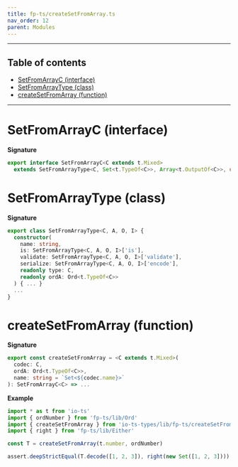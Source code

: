 ```yaml
---
title: fp-ts/createSetFromArray.ts
nav_order: 12
parent: Modules
---
```


---

<h2 class="text-delta">Table of contents</h2>

- [SetFromArrayC (interface)](#setfromarrayc-interface)
- [SetFromArrayType (class)](#setfromarraytype-class)
- [createSetFromArray (function)](#createsetfromarray-function)

---

# SetFromArrayC (interface)

**Signature**

```ts
export interface SetFromArrayC<C extends t.Mixed>
  extends SetFromArrayType<C, Set<t.TypeOf<C>>, Array<t.OutputOf<C>>, unknown> {}
```

# SetFromArrayType (class)

**Signature**

```ts
export class SetFromArrayType<C, A, O, I> {
  constructor(
    name: string,
    is: SetFromArrayType<C, A, O, I>['is'],
    validate: SetFromArrayType<C, A, O, I>['validate'],
    serialize: SetFromArrayType<C, A, O, I>['encode'],
    readonly type: C,
    readonly ordA: Ord<t.TypeOf<C>>
  ) { ... }
  ...
}
```

# createSetFromArray (function)

**Signature**

```ts
export const createSetFromArray = <C extends t.Mixed>(
  codec: C,
  ordA: Ord<t.TypeOf<C>>,
  name: string = `Set<${codec.name}>`
): SetFromArrayC<C> => ...
```

**Example**

```ts
import * as t from 'io-ts'
import { ordNumber } from 'fp-ts/lib/Ord'
import { createSetFromArray } from 'io-ts-types/lib/fp-ts/createSetFromArray'
import { right } from 'fp-ts/lib/Either'

const T = createSetFromArray(t.number, ordNumber)

assert.deepStrictEqual(T.decode([1, 2, 3]), right(new Set([1, 2, 3])))
```
